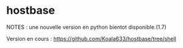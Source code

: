 



# hostbase
NOTES : une nouvelle version en python bientot disponible.(1.7)

Version en cours : https://github.com/Koala633/hostbase/tree/shell
